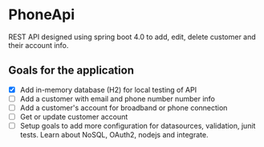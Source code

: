# PhoneApi

REST API designed using spring boot 4.0 to add, edit, delete customer and their account info.

## Goals for the application
- [x] Add in-memory database (H2) for local testing of API
- [ ] Add a customer with email and phone number number info
- [ ] Add a customer's account for broadband or phone connection
- [ ] Get or update customer account
- [ ] Setup goals to add more configuration for datasources, validation, junit tests. Learn about NoSQL, OAuth2, nodejs and integrate.
